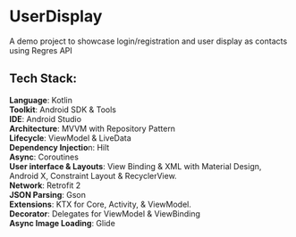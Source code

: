 # UserDisplay
A demo project to showcase login/registration and user display as contacts using Regres API

## Tech Stack:

**Language**: Kotlin
<br>**Toolkit**: Android SDK & Tools
<br>**IDE**: Android Studio
<br>**Architecture**: MVVM with Repository Pattern
<br>**Lifecycle**: ViewModel & LiveData
<br>**Dependency Injectio**n: Hilt
<br>**Async**: Coroutines
<br>**User interface & Layouts**: View Binding & XML with Material Design, Android X, Constraint Layout & RecyclerView.
<br>**Network**: Retrofit 2
<br>**JSON Parsing**: Gson
<br>**Extensions**: KTX for Core, Activity, & ViewModel.
<br>**Decorator**: Delegates for ViewModel & ViewBinding
<br>**Async Image Loading**: Glide
